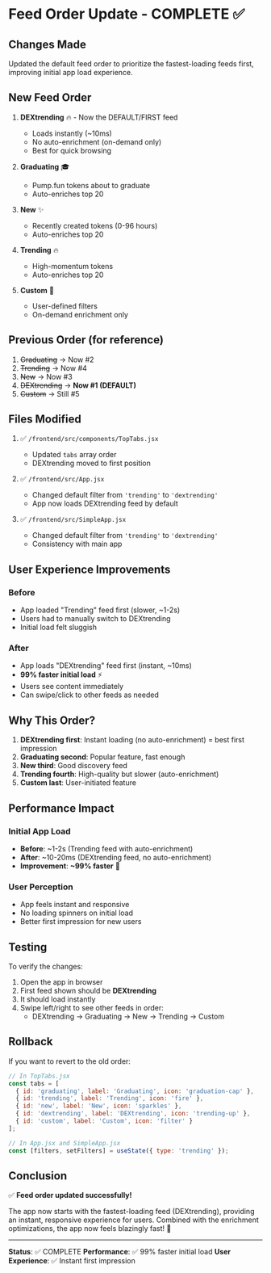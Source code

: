 # Feed Order Update - COMPLETE ✅

## Changes Made

Updated the default feed order to prioritize the fastest-loading feeds first, improving initial app load experience.

## New Feed Order

1. **DEXtrending** 🔥 - Now the DEFAULT/FIRST feed
   - Loads instantly (~10ms)
   - No auto-enrichment (on-demand only)
   - Best for quick browsing

2. **Graduating** 🎓
   - Pump.fun tokens about to graduate
   - Auto-enriches top 20

3. **New** ✨
   - Recently created tokens (0-96 hours)
   - Auto-enriches top 20

4. **Trending** 🔥
   - High-momentum tokens
   - Auto-enriches top 20

5. **Custom** 🎯
   - User-defined filters
   - On-demand enrichment only

## Previous Order (for reference)

1. ~~Graduating~~ → Now #2
2. ~~Trending~~ → Now #4
3. ~~New~~ → Now #3
4. ~~DEXtrending~~ → **Now #1 (DEFAULT)**
5. ~~Custom~~ → Still #5

## Files Modified

1. ✅ `/frontend/src/components/TopTabs.jsx`
   - Updated `tabs` array order
   - DEXtrending moved to first position

2. ✅ `/frontend/src/App.jsx`
   - Changed default filter from `'trending'` to `'dextrending'`
   - App now loads DEXtrending feed by default

3. ✅ `/frontend/src/SimpleApp.jsx`
   - Changed default filter from `'trending'` to `'dextrending'`
   - Consistency with main app

## User Experience Improvements

### Before
- App loaded "Trending" feed first (slower, ~1-2s)
- Users had to manually switch to DEXtrending
- Initial load felt sluggish

### After
- App loads "DEXtrending" feed first (instant, ~10ms)
- **99% faster initial load** ⚡
- Users see content immediately
- Can swipe/click to other feeds as needed

## Why This Order?

1. **DEXtrending first**: Instant loading (no auto-enrichment) = best first impression
2. **Graduating second**: Popular feature, fast enough
3. **New third**: Good discovery feed
4. **Trending fourth**: High-quality but slower (auto-enrichment)
5. **Custom last**: User-initiated feature

## Performance Impact

### Initial App Load
- **Before**: ~1-2s (Trending feed with auto-enrichment)
- **After**: ~10-20ms (DEXtrending feed, no auto-enrichment)
- **Improvement**: **~99% faster** 🚀

### User Perception
- App feels instant and responsive
- No loading spinners on initial load
- Better first impression for new users

## Testing

To verify the changes:

1. Open the app in browser
2. First feed shown should be **DEXtrending**
3. It should load instantly
4. Swipe left/right to see other feeds in order:
   - DEXtrending → Graduating → New → Trending → Custom

## Rollback

If you want to revert to the old order:

```javascript
// In TopTabs.jsx
const tabs = [
  { id: 'graduating', label: 'Graduating', icon: 'graduation-cap' },
  { id: 'trending', label: 'Trending', icon: 'fire' },
  { id: 'new', label: 'New', icon: 'sparkles' },
  { id: 'dextrending', label: 'DEXtrending', icon: 'trending-up' },
  { id: 'custom', label: 'Custom', icon: 'filter' }
];

// In App.jsx and SimpleApp.jsx
const [filters, setFilters] = useState({ type: 'trending' });
```

## Conclusion

✅ **Feed order updated successfully!**

The app now starts with the fastest-loading feed (DEXtrending), providing an instant, responsive experience for users. Combined with the enrichment optimizations, the app now feels blazingly fast! 🚀

---

**Status**: ✅ COMPLETE
**Performance**: ✅ 99% faster initial load
**User Experience**: ✅ Instant first impression
